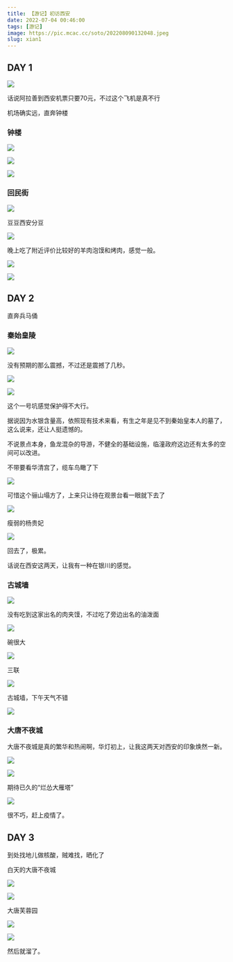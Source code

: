 ```yaml
---
title: 【游记】初访西安
date: 2022-07-04 00:46:00
tags: [游记]
image: https://pic.mcac.cc/soto/202208090132048.jpeg
slug: xian1
---
```


## DAY 1

![](https://pic.mcac.cc/soto/202208090139518.JPEG)


话说阿拉善到西安机票只要70元，不过这个飞机是真不行

机场确实远，直奔钟楼

### 钟楼

![](https://pic.mcac.cc/soto/202208090101768.jpeg)

![](https://pic.mcac.cc/soto/202208090106184.jpeg)

![](https://pic.mcac.cc/soto/202208090107896.jpeg)

### 回民街

![](https://pic.mcac.cc/soto/202208090108157.jpeg)

豆豆西安分豆

![](https://pic.mcac.cc/soto/202208090141293.jpeg)

晚上吃了附近评价比较好的羊肉泡馍和烤肉，感觉一般。

![](https://pic.mcac.cc/soto/202208090125839.jpeg)

![](https://pic.mcac.cc/soto/202208090125101.jpeg)


## DAY 2

直奔兵马俑

### 秦始皇陵

![](https://pic.mcac.cc/soto/202208090139730.JPEG)

没有预期的那么震撼，不过还是震撼了几秒。

![](https://pic.mcac.cc/soto/202208090111024.jpeg)

![](https://pic.mcac.cc/soto/202208090111133.jpeg)

这个一号坑感觉保护得不大行。

据说因为水银含量高，依照现有技术来看，有生之年是见不到秦始皇本人的墓了，这么说来，还让人挺遗憾的。

不说景点本身，鱼龙混杂的导游，不健全的基础设施，临潼政府这边还有太多的空间可以改进。

不带要看华清宫了，缆车鸟瞰了下

![](https://pic.mcac.cc/soto/202208090120157.jpeg)

可惜这个骊山塌方了，上来只让待在观景台看一眼就下去了

![](https://pic.mcac.cc/soto/202208090120002.jpeg)


瘦弱的杨贵妃

![](https://pic.mcac.cc/soto/202208090121501.jpeg)

回去了，极累。

话说在西安这两天，让我有一种在银川的感觉。

### 古城墙

![](https://pic.mcac.cc/soto/202208090122051.jpeg)

没有吃到这家出名的肉夹馍，不过吃了旁边出名的油泼面

![](https://pic.mcac.cc/soto/202208090123820.jpeg)

碗很大

![](https://pic.mcac.cc/soto/202208090123586.jpeg)

三联

![](https://pic.mcac.cc/soto/202208090126530.jpeg)

古城墙，下午天气不错

![](https://pic.mcac.cc/soto/202208090127822.jpeg)

### 大唐不夜城

大唐不夜城是真的繁华和热闹啊，华灯初上，让我这两天对西安的印象焕然一新。

![](https://pic.mcac.cc/soto/202208090130984.jpeg)

![](https://pic.mcac.cc/soto/202208090131157.jpeg)


期待已久的“烂怂大雁塔”

![](https://pic.mcac.cc/soto/202208090132097.jpeg)

很不巧，赶上疫情了。


## DAY 3

到处找地儿做核酸，贼难找，晒化了

白天的大唐不夜城

![](https://pic.mcac.cc/soto/202208090133597.jpeg)


![](https://pic.mcac.cc/soto/202208090139884.JPEG)


大唐芙蓉园

![](https://pic.mcac.cc/soto/202208090137525.jpeg)

![](https://pic.mcac.cc/soto/202208090137503.jpeg)

然后就溜了。




